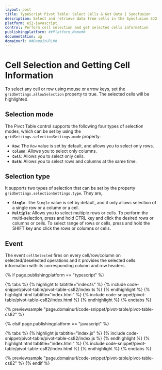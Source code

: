 ```yaml
---
layout: post
title: TypeScript Pivot Table: Select Cells & Get Data | Syncfusion
description: Select and retrieve data from cells in the Syncfusion EJ2 TypeScript Pivot Table. Learn to manage user interaction and data extraction.
platform: ej2-javascript
control: Perform cell selection and get selected cells information 
publishingplatform: ##Platform_Name##
documentation: ug
domainurl: ##DomainURL##
---
```


# Cell Selection and Getting Cell Information

To select any cell or row using mouse or arrow keys, set the `gridSettings.allowSelection` property to true. The selected cells will be highlighted.

## Selection mode

The Pivot Table control supports the following four types of selection modes, which can be set by using the `gridSettings.selectionSettings.mode` property:

* **`Row`**: The `Row` value is set by default, and allows you to select only rows.
* **`Column`**: Allows you to select only columns.
* **`Cell`**: Allows you to select only cells.
* **`Both`**: Allows you to select rows and columns at the same time.

## Selection type

It supports two types of selection that can be set by the property `gridSettings.selectionSettings.type`. They are,

* **`Single`**: The `Single` value is set by default, and it only allows selection of a single row or a column or a cell.
* **`Multiple`**: Allows you to select multiple rows or cells.
To perform the multi-selection, press and hold CTRL key and click the desired rows or columns or cells. To select range of rows or cells, press and hold the SHIFT key and click the rows or columns or cells.

## Event

The event `cellSelected` fires on every cell/row/column on selected/deselected operations and it provides the selected cells information with its corresponding column and row headers.

{% if page.publishingplatform == "typescript" %}

 {% tabs %}
{% highlight ts tabtitle="index.ts" %}
{% include code-snippet/pivot-table/pivot-table-cs82/index.ts %}
{% endhighlight %}
{% highlight html tabtitle="index.html" %}
{% include code-snippet/pivot-table/pivot-table-cs82/index.html %}
{% endhighlight %}
{% endtabs %}
        
{% previewsample "page.domainurl/code-snippet/pivot-table/pivot-table-cs82" %}

{% elsif page.publishingplatform == "javascript" %}

{% tabs %}
{% highlight js tabtitle="index.js" %}
{% include code-snippet/pivot-table/pivot-table-cs82/index.js %}
{% endhighlight %}
{% highlight html tabtitle="index.html" %}
{% include code-snippet/pivot-table/pivot-table-cs82/index.html %}
{% endhighlight %}
{% endtabs %}

{% previewsample "page.domainurl/code-snippet/pivot-table/pivot-table-cs82" %}
{% endif %}
